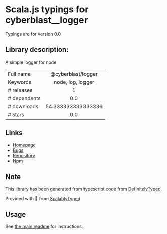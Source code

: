
# Scala.js typings for cyberblast__logger

Typings are for version 0.0

## Library description:
A simple logger for node

|                    |                 |
| ------------------ | :-------------: |
| Full name          | @cyberblast/logger |
| Keywords           | node, log, logger |
| # releases         | 1 |
| # dependents       | 0.0 |
| # downloads        | 54.333333333333336 |
| # stars            | 0.0 |

## Links
- [Homepage](https://github.com/cyberblast/logger#readme)
- [Bugs](https://github.com/cyberblast/logger/issues)
- [Repository](https://github.com/cyberblast/logger)
- [Npm](https://www.npmjs.com/package/%40cyberblast%2Flogger)
    


## Note
This library has been generated from typescript code from [DefinitelyTyped](https://definitelytyped.org).

Provided with :purple_heart: from [ScalablyTyped](https://github.com/oyvindberg/ScalablyTyped)

## Usage
See [the main readme](../../readme.md) for instructions.


